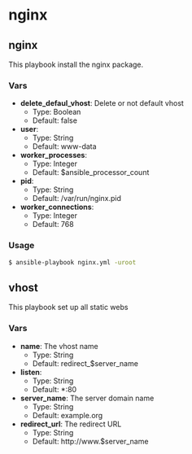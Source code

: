 nginx
=====

## nginx

This playbook install the nginx package.

### Vars

* **delete_defaul_vhost**: Delete or not default vhost
    * Type: Boolean
    * Default: false
* **user**:
    * Type: String
    * Default: www-data
* **worker_processes**:
    * Type: Integer
    * Default: $ansible_processor_count
* **pid**:
    * Type: String
    * Default: /var/run/nginx.pid
* **worker_connections**:
    * Type: Integer
    * Default: 768

### Usage

``` bash
$ ansible-playbook nginx.yml -uroot
```

## vhost

This playbook set up all static webs

### Vars

* **name**: The vhost name
    * Type: String
    * Default: redirect_$server_name
* **listen**:
    * Type: String
    * Default: *:80
* **server_name**: The server domain name
    * Type: String
    * Default: example.org
* **redirect_url**: The redirect URL
    * Type: String
    * Default: http://www.$server_name
